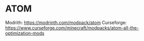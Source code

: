 # ATOM



Modrith: https://modrinth.com/modpack/atom
Curseforge: https://www.curseforge.com/minecraft/modpacks/atom-all-the-optimization-mods

